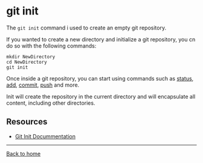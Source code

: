 # git init

The `git init` command i used to create an empty git repository.

If you wanted to create a new directory and initialize a git repository, you cn do so with the following commands:
```
mkdir NewDirectory
cd NewDirectory
git init
```

Once inside a git repository, you can start using commands such as
[status](./Status.md),
[add](./Add.md),
[commit](./Commit.md),
[push](./Push.md)
and more.

Init will create the repository in the current directory and will encapsulate all content, including other directories. 

## Resources

- [Git Init Docummentation](https://git-scm.com/docs/git-init)

---

[Back to home](../README.md)